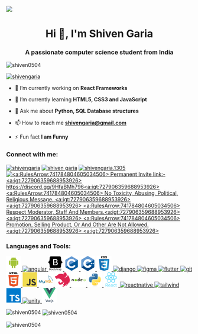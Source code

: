 ![](https://1.bp.blogspot.com/-7A4WynwLsMw/XbBpCXG8fHI/AAAAAAAAMt4/uOa1bpLskYgrwGbllhSu2SDj_Mig8SXJQCLcBGAsYHQ/s1600/2000_600px.gif)
<h1 align="center">Hi 👋, I'm Shiven Garia</h1>
<h3 align="center">A passionate computer science student from India</h3>

<p align="left"> <img src="https://komarev.com/ghpvc/?username=shiven0504&label=Profile%20views&color=0e75b6&style=flat" alt="shiven0504" /> </p>

<p align="left"> <a href="https://twitter.com/shivengaria" target="blank"><img src="https://img.shields.io/twitter/follow/shivengaria?logo=twitter&style=for-the-badge" alt="shivengaria" /></a> </p>

- 🔭 I’m currently working on **React Frameworks**

- 🌱 I’m currently learning **HTML5, CSS3 and JavaScript**

- 💬 Ask me about **Python, SQL Database structures**

- 📫 How to reach me **shivengaria@gmail.com**

- ⚡ Fun fact **I am Funny**

<h3 align="left">Connect with me:</h3>
<p align="left">
<a href="https://twitter.com/shivengaria" target="blank"><img align="center" src="https://raw.githubusercontent.com/rahuldkjain/github-profile-readme-generator/master/src/images/icons/Social/twitter.svg" alt="shivengaria" height="30" width="40" /></a>
<a href="https://fb.com/shiven garia" target="blank"><img align="center" src="https://raw.githubusercontent.com/rahuldkjain/github-profile-readme-generator/master/src/images/icons/Social/facebook.svg" alt="shiven garia" height="30" width="40" /></a>
<a href="https://instagram.com/shivengaria.1305" target="blank"><img align="center" src="https://raw.githubusercontent.com/rahuldkjain/github-profile-readme-generator/master/src/images/icons/Social/instagram.svg" alt="shivengaria.1305" height="30" width="40" /></a>
<a href="https://discord.gg/<a:RulesArrow:741784804605034506> Permanent Invite link:-<a:igt:727906359688953926> https://discord.gg/9HfaBMh796<a:igt:727906359688953926> <a:RulesArrow:741784804605034506> No Toxicity, Abusing, Political, Religious Message. <a:igt:727906359688953926> <a:igt:727906359688953926> <a:RulesArrow:741784804605034506> Respect Moderator, Staff And Members.<a:igt:727906359688953926> <a:igt:727906359688953926> <a:RulesArrow:741784804605034506> Promotion, Selling Product, Or And Other Are Not Allowed.<a:igt:727906359688953926> <a:igt:727906359688953926>" target="blank"><img align="center" src="https://raw.githubusercontent.com/rahuldkjain/github-profile-readme-generator/master/src/images/icons/Social/discord.svg" alt="<a:RulesArrow:741784804605034506> Permanent Invite link:-<a:igt:727906359688953926> https://discord.gg/9HfaBMh796<a:igt:727906359688953926> <a:RulesArrow:741784804605034506> No Toxicity, Abusing, Political, Religious Message. <a:igt:727906359688953926> <a:igt:727906359688953926> <a:RulesArrow:741784804605034506> Respect Moderator, Staff And Members.<a:igt:727906359688953926> <a:igt:727906359688953926> <a:RulesArrow:741784804605034506> Promotion, Selling Product, Or And Other Are Not Allowed.<a:igt:727906359688953926> <a:igt:727906359688953926>" height="30" width="40" /></a>
</p>

<h3 align="left">Languages and Tools:</h3>
<p align="left"> <a href="https://developer.android.com" target="_blank" rel="noreferrer"> <img src="https://raw.githubusercontent.com/devicons/devicon/master/icons/android/android-original-wordmark.svg" alt="android" width="40" height="40"/> </a> <a href="https://angular.io" target="_blank" rel="noreferrer"> <img src="https://angular.io/assets/images/logos/angular/angular.svg" alt="angular" width="40" height="40"/> </a> <a href="https://getbootstrap.com" target="_blank" rel="noreferrer"> <img src="https://raw.githubusercontent.com/devicons/devicon/master/icons/bootstrap/bootstrap-plain-wordmark.svg" alt="bootstrap" width="40" height="40"/> </a> <a href="https://www.cprogramming.com/" target="_blank" rel="noreferrer"> <img src="https://raw.githubusercontent.com/devicons/devicon/master/icons/c/c-original.svg" alt="c" width="40" height="40"/> </a> <a href="https://www.w3schools.com/cpp/" target="_blank" rel="noreferrer"> <img src="https://raw.githubusercontent.com/devicons/devicon/master/icons/cplusplus/cplusplus-original.svg" alt="cplusplus" width="40" height="40"/> </a> <a href="https://www.w3schools.com/css/" target="_blank" rel="noreferrer"> <img src="https://raw.githubusercontent.com/devicons/devicon/master/icons/css3/css3-original-wordmark.svg" alt="css3" width="40" height="40"/> </a> <a href="https://www.djangoproject.com/" target="_blank" rel="noreferrer"> <img src="https://cdn.worldvectorlogo.com/logos/django.svg" alt="django" width="40" height="40"/> </a> <a href="https://www.figma.com/" target="_blank" rel="noreferrer"> <img src="https://www.vectorlogo.zone/logos/figma/figma-icon.svg" alt="figma" width="40" height="40"/> </a> <a href="https://flutter.dev" target="_blank" rel="noreferrer"> <img src="https://www.vectorlogo.zone/logos/flutterio/flutterio-icon.svg" alt="flutter" width="40" height="40"/> </a> <a href="https://git-scm.com/" target="_blank" rel="noreferrer"> <img src="https://www.vectorlogo.zone/logos/git-scm/git-scm-icon.svg" alt="git" width="40" height="40"/> </a> <a href="https://www.w3.org/html/" target="_blank" rel="noreferrer"> <img src="https://raw.githubusercontent.com/devicons/devicon/master/icons/html5/html5-original-wordmark.svg" alt="html5" width="40" height="40"/> </a> <a href="https://developer.mozilla.org/en-US/docs/Web/JavaScript" target="_blank" rel="noreferrer"> <img src="https://raw.githubusercontent.com/devicons/devicon/master/icons/javascript/javascript-original.svg" alt="javascript" width="40" height="40"/> </a> <a href="https://www.mysql.com/" target="_blank" rel="noreferrer"> <img src="https://raw.githubusercontent.com/devicons/devicon/master/icons/mysql/mysql-original-wordmark.svg" alt="mysql" width="40" height="40"/> </a> <a href="https://nestjs.com/" target="_blank" rel="noreferrer"> <img src="https://raw.githubusercontent.com/devicons/devicon/master/icons/nestjs/nestjs-plain.svg" alt="nestjs" width="40" height="40"/> </a> <a href="https://nodejs.org" target="_blank" rel="noreferrer"> <img src="https://raw.githubusercontent.com/devicons/devicon/master/icons/nodejs/nodejs-original-wordmark.svg" alt="nodejs" width="40" height="40"/> </a> <a href="https://www.python.org" target="_blank" rel="noreferrer"> <img src="https://raw.githubusercontent.com/devicons/devicon/master/icons/python/python-original.svg" alt="python" width="40" height="40"/> </a> <a href="https://reactjs.org/" target="_blank" rel="noreferrer"> <img src="https://raw.githubusercontent.com/devicons/devicon/master/icons/react/react-original-wordmark.svg" alt="react" width="40" height="40"/> </a> <a href="https://reactnative.dev/" target="_blank" rel="noreferrer"> <img src="https://reactnative.dev/img/header_logo.svg" alt="reactnative" width="40" height="40"/> </a> <a href="https://tailwindcss.com/" target="_blank" rel="noreferrer"> <img src="https://www.vectorlogo.zone/logos/tailwindcss/tailwindcss-icon.svg" alt="tailwind" width="40" height="40"/> </a> <a href="https://www.typescriptlang.org/" target="_blank" rel="noreferrer"> <img src="https://raw.githubusercontent.com/devicons/devicon/master/icons/typescript/typescript-original.svg" alt="typescript" width="40" height="40"/> </a> <a href="https://unity.com/" target="_blank" rel="noreferrer"> <img src="https://www.vectorlogo.zone/logos/unity3d/unity3d-icon.svg" alt="unity" width="40" height="40"/> </a> <a href="https://vuejs.org/" target="_blank" rel="noreferrer"> <img src="https://raw.githubusercontent.com/devicons/devicon/master/icons/vuejs/vuejs-original-wordmark.svg" alt="vuejs" width="40" height="40"/> </a> </p>

<p><img align="left" src="https://github-readme-stats.vercel.app/api/top-langs?username=shiven0504&show_icons=true&locale=en&layout=compact" alt="shiven0504" /></p>

<p>&nbsp;<img align="center" src="https://github-readme-stats.vercel.app/api?username=shiven0504&show_icons=true&locale=en" alt="shiven0504" /></p>

<p><img align="center" src="https://github-readme-streak-stats.herokuapp.com/?user=shiven0504&" alt="shiven0504" /></p>
